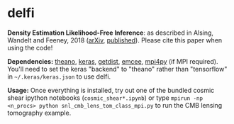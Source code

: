 # delfi

**Density Estimation Likelihood-Free Inference**: as described in Alsing, Wandelt and Feeney, 2018 ([arXiv](https://arxiv.org/abs/1801.01497), [published](https://academic.oup.com/mnras/article-abstract/477/3/2874/4956055?redirectedFrom=fulltext)). Please cite this paper when using the code!

**Dependencies:** [theano](http://deeplearning.net/software/theano/), [keras](https://keras.io/), [getdist](http://getdist.readthedocs.io/en/latest/), [emcee](http://dfm.io/emcee/current/), [mpi4py](https://mpi4py.readthedocs.io/en/stable/) (if MPI required). You'll need to set the keras "backend" to "theano" rather than "tensorflow" in `~/.keras/keras.json` to use delfi.

**Usage:** Once everything is installed, try out one of the bundled cosmic shear ipython notebooks (`cosmic_shear*.ipynb`) or type `mpirun -np <n_procs> python snl_cmb_lens_tom_class_mpi.py` to run the CMB lensing tomography example.
